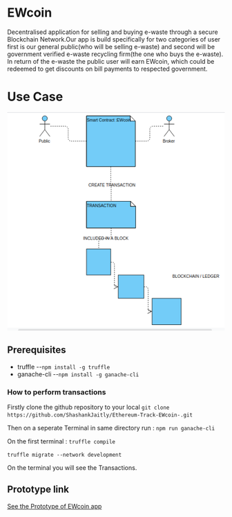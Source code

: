 # EWcoin
Decentralised application for selling and buying e-waste through a secure Blockchain Network.Our app is build specifically for two categories of user first is our general public(who will be selling e-waste) and second will be government verified e-waste recycling firm(the one who buys the e-waste). In return of the e-waste the public user will earn EWcoin, which could be redeemed to get discounts on bill payments to respected government.

# Use Case
![enter image description here](https://github.com/ShashankJaitly/Ethereum-Track-EWcoin-/blob/demo/demo/Screenshot%20from%202020-02-01%2009-09-56.png?raw=true)


## Prerequisites

- truffle
--`npm install -g truffle`
- ganache-cli
--`npm install -g ganache-cli`

### How to perform transactions

 
Firstly clone the github repository to your local
`git clone https://github.com/ShashankJaitly/Ethereum-Track-EWcoin-.git`

Then on a seperate Terminal in same directory run :
`npm run ganache-cli`

On the first terminal :
`truffle compile`

    truffle migrate --network development

On the terminal you will see the Transactions.



    
    

## Prototype link

[See the Prototype of EWcoin app](https://xd.adobe.com/view/fb8a46b2-f16c-4eae-4613-3673f93b7cd5-8dbb/)

